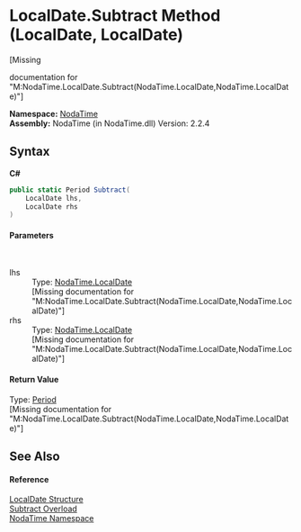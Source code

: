 # LocalDate.Subtract Method (LocalDate, LocalDate)
 

\[Missing <summary> documentation for "M:NodaTime.LocalDate.Subtract(NodaTime.LocalDate,NodaTime.LocalDate)"\]

**Namespace:**&nbsp;<a href="N_NodaTime">NodaTime</a><br />**Assembly:**&nbsp;NodaTime (in NodaTime.dll) Version: 2.2.4

## Syntax

**C#**<br />
``` C#
public static Period Subtract(
	LocalDate lhs,
	LocalDate rhs
)
```


#### Parameters
&nbsp;<dl><dt>lhs</dt><dd>Type: <a href="T_NodaTime_LocalDate">NodaTime.LocalDate</a><br />\[Missing <param name="lhs"/> documentation for "M:NodaTime.LocalDate.Subtract(NodaTime.LocalDate,NodaTime.LocalDate)"\]</dd><dt>rhs</dt><dd>Type: <a href="T_NodaTime_LocalDate">NodaTime.LocalDate</a><br />\[Missing <param name="rhs"/> documentation for "M:NodaTime.LocalDate.Subtract(NodaTime.LocalDate,NodaTime.LocalDate)"\]</dd></dl>

#### Return Value
Type: <a href="T_NodaTime_Period">Period</a><br />\[Missing <returns> documentation for "M:NodaTime.LocalDate.Subtract(NodaTime.LocalDate,NodaTime.LocalDate)"\]

## See Also


#### Reference
<a href="T_NodaTime_LocalDate">LocalDate Structure</a><br /><a href="Overload_NodaTime_LocalDate_Subtract">Subtract Overload</a><br /><a href="N_NodaTime">NodaTime Namespace</a><br />